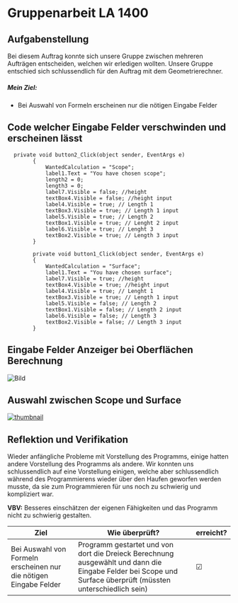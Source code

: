 # Gruppenarbeit LA 1400

## Aufgabenstellung
Bei diesem Auftrag konnte sich unsere Gruppe zwischen mehreren Aufträgen entscheiden, welchen wir erledigen wollten. Unsere Gruppe entschied sich schlussendlich für den Auftrag mit dem Geometrierechner.

##### Mein Ziel:
- Bei Auswahl von Formeln erscheinen nur die nötigen Eingabe Felder

## Code welcher Eingabe Felder verschwinden und erscheinen lässt

```
  private void button2_Click(object sender, EventArgs e)
        {
            WantedCalculation = "Scope";
            label1.Text = "You have chosen scope";
            length2 = 0;
            length3 = 0;
            label7.Visible = false; //height
            textBox4.Visible = false; //height input
            label4.Visible = true; // Length 1
            textBox3.Visible = true; // Length 1 input
            label5.Visible = true; // Length 2
            textBox1.Visible = true; // Lenght 2 input
            label6.Visible = true; // Lenght 3
            textBox2.Visible = true; // Length 3 input
        }

        private void button1_Click(object sender, EventArgs e)
        {
            WantedCalculation = "Surface";
            label1.Text = "You have chosen surface";
            label7.Visible = true; //height
            textBox4.Visible = true; //height input
            label4.Visible = true; // Lenght 1
            textBox3.Visible = true; // Length 1 input
            label5.Visible = false; // Length 2
            textBox1.Visible = false; // Length 2 input
            label6.Visible = false; // Length 3
            textBox2.Visible = false; // Length 3 input
        }
```


## Eingabe Felder Anzeiger bei Oberflächen Berechnung

![Bild](https://snipboard.io/TQmfKM.jpg)

## Auswahl zwischen Scope und Surface

[![thumbnail](https://snipboard.io/j9B7TW.jpg)](https://youtu.be/ibnotyAWhQk)

## Reflektion und Verifikation

Wieder anfängliche Probleme mit Vorstellung des Programms, einige hatten andere Vorstellung des Programms als andere. Wir konnten uns schlussendlich auf eine Vorstellung einigen, welche aber schlussendlich während des Programmierens wieder über den Haufen geworfen werden musste, da sie zum Programmieren für uns noch zu schwierig und kompliziert war.

**VBV:** Besseres einschätzen der eigenen Fähigkeiten und das Programm nicht zu schwierig gestalten.
 
 
 
| Ziel| Wie überprüft?|erreicht?| 
| ---| ---|---| 
|Bei Auswahl von Formeln erscheinen nur die nötigen Eingabe Felder| Programm gestartet und von dort die Dreieck Berechnung ausgewählt und dann die Eingabe Felder bei Scope und Surface überprüft (müssten unterschiedlich sein) | ☑  |
